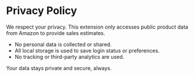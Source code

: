 # Privacy Policy

We respect your privacy. This extension only accesses public product data from Amazon to provide sales estimates.

- No personal data is collected or shared.
- All local storage is used to save login status or preferences.
- No tracking or third-party analytics are used.

Your data stays private and secure, always.
